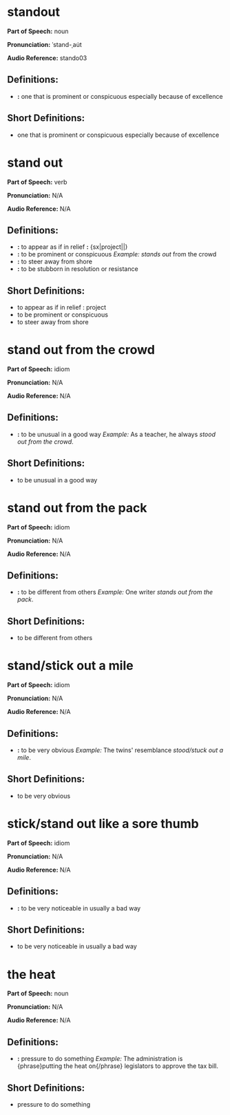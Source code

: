# standout

**Part of Speech:** noun

**Pronunciation:** ˈstand-ˌau̇t

**Audio Reference:** stando03

## Definitions:
- **:** one that is prominent or conspicuous especially because of excellence

## Short Definitions:
- one that is prominent or conspicuous especially because of excellence
# stand out

**Part of Speech:** verb

**Pronunciation:** N/A

**Audio Reference:** N/A

## Definitions:
- **:** to appear as if in relief **:** {sx|project||}
- **:** to be prominent or conspicuous 
  *Example:* *stands out* from the crowd
- **:** to steer away from shore
- **:** to be stubborn in resolution or resistance

## Short Definitions:
- to appear as if in relief : project
- to be prominent or conspicuous
- to steer away from shore
# stand out from the crowd

**Part of Speech:** idiom

**Pronunciation:** N/A

**Audio Reference:** N/A

## Definitions:
- **:** to be unusual in a good way 
  *Example:* As a teacher, he always *stood out from the crowd*.

## Short Definitions:
- to be unusual in a good way
# stand out from the pack

**Part of Speech:** idiom

**Pronunciation:** N/A

**Audio Reference:** N/A

## Definitions:
- **:** to be different from others 
  *Example:* One writer *stands out from the pack*.

## Short Definitions:
- to be different from others
# stand/stick out a mile

**Part of Speech:** idiom

**Pronunciation:** N/A

**Audio Reference:** N/A

## Definitions:
- **:** to be very obvious 
  *Example:* The twins' resemblance *stood/stuck out a mile*.

## Short Definitions:
- to be very obvious
# stick/stand out like a sore thumb

**Part of Speech:** idiom

**Pronunciation:** N/A

**Audio Reference:** N/A

## Definitions:
- **:** to be very noticeable in usually a bad way

## Short Definitions:
- to be very noticeable in usually a bad way
# the heat

**Part of Speech:** noun

**Pronunciation:** N/A

**Audio Reference:** N/A

## Definitions:
- **:** pressure to do something 
  *Example:* The administration is {phrase}putting the heat on{/phrase} legislators to approve the tax bill.

## Short Definitions:
- pressure to do something
